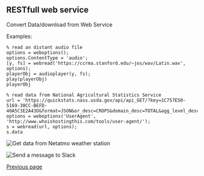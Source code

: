 ## RESTfull web service

Convert Data/download from Web Service

Examples:

```
% read an distant audio file
options = weboptions();
options.ContentType = 'audio';
[y, fs] = webread('https://ccrma.stanford.edu/~jos/wav/Latin.wav', options);
playerObj = audioplayer(y, fs);
play(playerObj)
playerObj
```

```
% read data from National Agricultural Statistics Service
url = 'https://quickstats.nass.usda.gov/api/api_GET/?key=1C757E50-5169-30CC-BEFD-40A5C3E2A43D&format=JSON&or_desc=CROPS&domain_desc=TOTAL&agg_level_desc=COUNTY&state_name=ALABAMA&county_name=AUTAUGA&year=2012';
options = weboptions('UserAgent', 'http://www.whoishostingthis.com/tools/user-agent/');
s = webread(url, options);
s.data
```

![Get data from Netatmo weather station](https://github.com/Nelson-numerical-software/nelson-website/raw/master/images/netatmo.png "Netatmo")

![Send a message to Slack](https://github.com/Nelson-numerical-software/nelson-website/raw/master/images/slack.png "Slack")

[Previous page](FEATURES.md)
